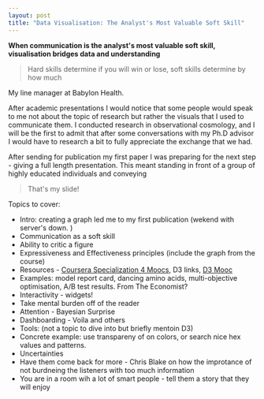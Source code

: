 ```yaml
---
layout: post
title: "Data Visualisation: The Analyst's Most Valuable Soft Skill"
---   
```

**When communication is the analyst's most valuable soft skill, visualisation bridges data and understanding**

[comment]: <> (This is a comment, it will not be included)  

[//]: <> (This is also a comment.)



> Hard skills determine if you will win or lose, soft skills determine by how much   

My line manager at Babylon Health.  

After academic presentations I would notice that some people would speak to me not about the topic of research but rather the visuals that I used to communicate them. I conducted research in observational cosmology, and I will be the first to admit that after some conversations with my Ph.D advisor I would have to research a bit to fully appreciate the exchange that we had.  

After sending for publication my first paper I was preparing for the next step - giving a full length presentation. This meant standing in front of a group of highly educated individuals and conveying 

> That's my slide!  

[//]: # (Me pleasantly surprised as a postdoc attending a talk of a professor presenting a visual that I created)


Topics to cover: 
* Intro: creating a graph led me to my first publication (wekend with server's down. )
* Communication as a soft skill  
* Ability to critic a figure
* Expressiveness and Effectiveness principles (include the graph from the course)  
* Resources - [Coursera Specialization 4 Moocs](https://www.coursera.org/specializations/information-visualization), D3 links, [D3 Mooc](https://www.coursera.org/learn/information-visualization-programming-d3js)   
* Examples: model report card, dancing amino acids, multi-objective optimisation, A/B test results. From The Economist?   
* Interactivity - widgets!  
* Take mental burden off of the reader  
* Attention - Bayesian Surprise  
* Dashboarding - Voila and others  
* Tools: (not a topic to dive into but briefly mentoin D3) 
* Concrete example: use transpareny of on colors, or search nice hex values and patterns.
* Uncertainties
* Have them come back for more   - Chris Blake on how the improtance of not burdneing the listeners with too much information
* You are in a room wih a lot of smart people - tell them a story that they will enjoy  




 


